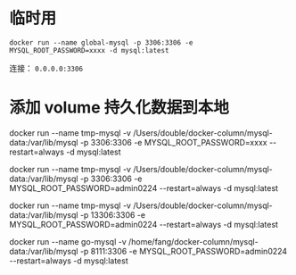 
# 临时用

```
docker run --name global-mysql -p 3306:3306 -e MYSQL_ROOT_PASSWORD=xxxx -d mysql:latest
```

连接： `0.0.0.0:3306`


# 添加 volume 持久化数据到本地

docker run --name tmp-mysql -v /Users/double/docker-column/mysql-data:/var/lib/mysql -p 3306:3306 -e MYSQL_ROOT_PASSWORD=xxxx --restart=always -d mysql:latest

docker run --name tmp-mysql -v /Users/double/docker-column/mysql-data:/var/lib/mysql -p 3306:3306 -e MYSQL_ROOT_PASSWORD=admin0224 --restart=always -d mysql:latest

docker run --name tmp-mysql -v /Users/double/docker-column/mysql-data:/var/lib/mysql -p 13306:3306 -e MYSQL_ROOT_PASSWORD=admin0224 --restart=always -d mysql:latest


docker run --name go-mysql -v /home/fang/docker-column/mysql-data:/var/lib/mysql -p 8111:3306 -e MYSQL_ROOT_PASSWORD=admin0224 --restart=always -d mysql:latest

